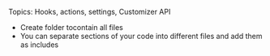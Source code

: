 Topics: Hooks, actions, settings, Customizer API

- Create folder tocontain all files
- You can separate sections of your code into different files and add them as includes